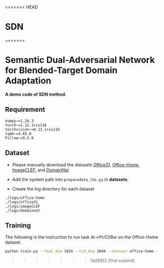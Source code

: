 <<<<<<< HEAD
# SDN
=======
# Semantic Dual-Adversarial Network for Blended-Target Domain Adaptation
**A demo code of SDN method.**

## Requirement
```
numpy~=1.24.3
torch~=1.12.1+cu116
torchvision~=0.13.1+cu116
tqdm~=4.65.0
Pillow~=9.5.0
```
## Dataset
- Please manually download the datasets [Office31](https://drive.google.com/file/d/0B4IapRTv9pJ1WGZVd1VDMmhwdlE/view), [Office-Home](https://drive.google.com/file/d/0B81rNlvomiwed0V1YUxQdC1uOTg/view), [ImageCLEF](https://www.imageclef.org/2014/adaptation), and [DomainNet](http://ai.bu.edu/M3SDA/#dataset)

- Add the system path into `preparedata_lds.py` in **datasets**.

- Create the log directory for each dataset

```
./logs/office-home
./logs/office31
./logs/imageCLEF
./logs/domainnet
```

## Training
The following is the instruction to run task Ar->Pr/Cl/Rw on the Office-Home dataset.
```bash
python train.py --feat_dim 1024 --hid_dim 2048 --dataset office-home --net resnet50 --iter_epoch 800 --source 0 --batch_size 1 --bs_limit 32 --max_epoch 20 --sub_log test --workers 4 --gpu_id 0
```
>>>>>>> 7a285f2 (first commit)
